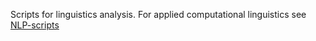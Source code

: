 Scripts for linguistics analysis. For applied computational linguistics see [NLP-scripts](https://github.com/alerojorela/NLP-scripts)

